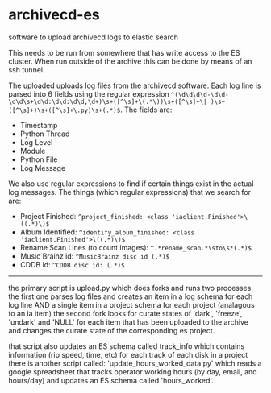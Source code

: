 # archivecd-es
software to upload archivecd logs to elastic search

This needs to be run from somewhere that has write access to the ES cluster.  When run outside of the archive this can be done by means of an ssh tunnel.


The uploaded uploads log files from the archivecd software.  Each log line is parsed into 6 fields using the regular expression `^(\d\d\d\d-\d\d-\d\d\s+\d\d:\d\d:\d\d,\d+)\s+([^\s]+\(.*\))\s+([^\s]+\|
)\s+([^\s]+)\s+([^\s]+\.py)\s+(.*)$`.  The fields are:
  * Timestamp
  * Python Thread
  * Log Level
  * Module
  * Python File
  * Log Message

We also use regular expressions to find if certain things exist in the actual log messages.  The things (which regular expressions) that we search for are:
  * Project Finished: `^project_finished: <class 'iaclient.Finished'>\((.*)\)$`
  * Album Identified: `^identify_album_finished: <class 'iaclient.Finished'>\((.*)\)$`
  * Rename Scan Lines (to count images): `^.*rename_scan.*\sto\s*(.*)$`
  * Music Brainz id: `^MusicBrainz disc id (.*)$`
  * CDDB id: `^CDDB disc id: (.*)$`

-----------
the primary script is upload.py which does forks and runs two processes.
the first one parses log files and creates an item in a log schema for each log line AND a single item in a project schema for each project (analagous to an ia item)
the second fork looks for curate states of 'dark', 'freeze', 'undark' and 'NULL' for each item that has been uploaded to the archive and changes the curate state of the corresponding es project.

that script also updates an ES schema called track_info which contains information (rip speed, time, etc) for each track of each disk in a project
there is another script called: 'update_hours_worked_data.py' which reads a google spreadsheet that tracks operator working hours (by day, email, and hours/day) and updates an ES schema called 'hours_worked'.

